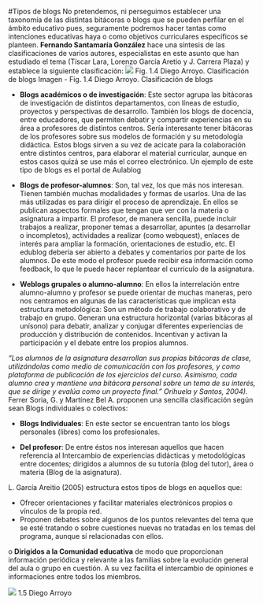 #Tipos de blogs
No pretendemos, ni perseguimos establecer una taxonomía de las distintas bitácoras o blogs que se pueden perfilar en el ámbito educativo pues, seguramente podremos hacer tantas como intenciones educativas haya o como objetivos curriculares específicos se planteen.
**Fernando Santamaría González** hace una síntesis de las clasificaciones de varios autores, especialistas en este asunto que han estudiado el tema (Tíscar Lara, Lorenzo García Aretio y J. Carrera Plaza) y establece la siguiente clasificación:
![](https://catedu.gitbooks.io/aprendizaje-colaborativo-con-blog/content/img/1.jpg)
Fig. 1.4 Diego Arroyo. Clasificación de blogs
Imagen - Fig. 1.4 Diego Arroyo. Clasificación de blogs

* **Blogs académicos o de investigación**: Este sector agrupa las bitácoras de investigación de distintos departamentos, con líneas de estudio, proyectos y perspectivas de desarrollo. También los blogs de docencia, entre educadores, que permiten debatir y compartir experiencias en su área a profesores de distintos centros. Sería interesante tener bitácoras de los profesores sobre sus modelos de formación y su metodología didáctica.
Estos blogs sirven a su vez de acicate para la colaboración entre distintos centros, para elaborar el material curricular, aunque en estos casos quizá se use más el correo electrónico. Un ejemplo de este tipo de blogs es el portal de Aulablog

* **Blogs de profesor-alumnos**: Son, tal vez, los que más nos interesan. Tienen también muchas modalidades y formas de usarlos. Una de las más utilizadas es para dirigir el proceso de aprendizaje. En ellos se publican aspectos formales que tengan que ver con la materia o asignatura a impartir. El profesor, de manera sencilla, puede incluir trabajos a realizar, proponer temas a desarrollar, apuntes (a desarrollar o incompletos), actividades a realizar (como webquest), enlaces de interés para ampliar la formación, orientaciones de estudio, etc. El edublog debería ser abierto a debates y comentarios por parte de los alumnos. De este modo el profesor puede recibir esa información como feedback, lo que le puede hacer replantear el currículo de la asignatura.

* **Weblogs grupales o alumno-alumno**: En ellos la interrelación entre alumno-alumno y profesor se puede orientar de muchas maneras, pero nos centramos en algunas de las características que implican esta estructura metodológica:
Son un método de trabajo colaborativo y de trabajo en grupo.
Generan una estructura horizontal (varias bitácoras al unísono) para debatir, analizar y conjugar diferentes experiencias de producción y distribución de contenidos.
Incentivan y activan la participación y el debate entre los propios alumnos.

*“Los alumnos de la asignatura desarrollan sus propias bitácoras de clase, utilizándolas como medio de comunicación con los profesores, y como plataforma de publicación de los ejercicios del curso. Asimismo, cada alumno crea y mantiene una bitácora personal sobre un tema de su interés, que se dirige y evalúa como un proyecto final.” Orihuela y Santos, 2004).*
Ferrer Soria, G. y Martínez Bel A. proponen una sencilla clasificación según sean Blogs individuales o colectivos:

* **Blogs Individuales**: En este sector se encuentran tanto los blogs personales (libres) como los profesionales.

* **Del profesor**: De entre éstos nos interesan aquellos que hacen referencia al Intercambio de experiencias didácticas y metodológicas entre docentes; dirigidos a alumnos de su tutoría (blog del tutor), área o materia (Blog de la asignatura).

L. García Areitio (2005) estructura estos tipos de blogs en aquellos que:

* Ofrecer orientaciones y facilitar materiales electrónicos propios o vínculos de la propia red.
* Proponen debates sobre algunos de los puntos relevantes del tema que se esté tratando o sobre cuestiones nuevas no tratadas en los temas del programa, aunque sí relacionadas con ellos.

o **Dirigidos a la Comunidad educativa** de modo que proporcionan información periódica y relevante a las familias sobre la evolución general del aula o grupo en cuestión. A su vez facilita el intercambio de opiniones e informaciones entre todos los miembros.

![](https://catedu.gitbooks.io/aprendizaje-colaborativo-con-blog/content/img/blog_tu.jpg)
1.5 Diego Arroyo

